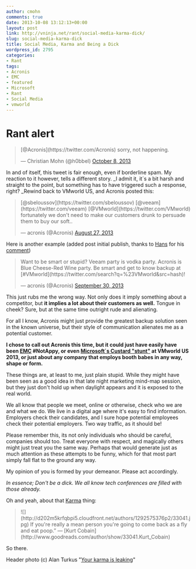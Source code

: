 ```yaml
---
author: cmohn
comments: true
date: 2013-10-08 13:12:13+00:00
layout: post
link: http://vninja.net/rant/social-media-karma-dick/
slug: social-media-karma-dick
title: Social Media, Karma and Being a Dick
wordpress_id: 2795
categories:
- Rant
tags:
- Acronis
- EMC
- featured
- Microsoft
- Rant
- Social Media
- vmworld
---
```


# Rant alert




<blockquote>[@Acronis](https://twitter.com/Acronis) sorry, not happening.

— Christian Mohn (@h0bbel) [October 8, 2013](https://twitter.com/h0bbel/statuses/387562111972683776)</blockquote>


In and of itself, this tweet is fair enough, even if borderline spam. My reaction to it however, tells a different story. _I admit it, it´s a bit harsh and straight to the point, but something has to have triggered such a response, right? _Rewind back to VMworld US, and Acronis posted this:


<blockquote>[@sbeloussov](https://twitter.com/sbeloussov) [@veeam](https://twitter.com/veeam) [@VMworld](https://twitter.com/VMworld) fortunately we don't need to make our customers drunk to persuade them to buy our soft..

— acronis (@Acronis) [August 27, 2013](https://twitter.com/Acronis/statuses/372232835345551360)</blockquote>


Here is another example (added post initial publish, thanks to [Hans](https://twitter.com/hansdeleenheer) for his [comment](http://vninja.net/rant/social-media-karma-dick/#comment-12695))


<blockquote>Want to be smart or stupid? Veeam party is vodka party. Acronis is Blue Cheese-Red Wine party. Be smart and get to know backup at [#VMworld](https://twitter.com/search?q=%23VMworld&src=hash)!

— acronis (@Acronis) [September 30, 2013](https://twitter.com/Acronis/statuses/384734446823694336)</blockquote>




This just rubs me the wrong way. Not only does it imply something about a competitor, but **it implies a lot about their customers as well.** Tongue in cheek? Sure, but at the same time outright rude and alienating.

For all I know, Acronis might just provide the greatest backup solution seen in the known universe, but their style of communication alienates me as a potential customer.

**I chose to call out Acronis this time, but it could just have easily have been [EMC](http://itechthereforeiam.com/2013/08/thoughts-on-being-notappy-at-vmworld/) #NotAppy, or even [Microsoft´s Custard "stunt"](http://blogs.technet.com/b/windowsserver/archive/2013/08/28/planes-trucks-and-frozen-custard-the-hyper-v-team-at-vmworld-2013.aspx) at VMworld US 2013, or just about any company that employs booth babes in any way, shape or form.**

These things are, at least to me, just plain stupid. While they might have been seen as a good idea in that late night marketing mind-map session, but they just don't hold up when daylight appears and it is exposed to the real world.

We all know that people we meet, online or otherwise, check who we are and what we do. We live in a digital age where it's easy to find information. Employers check their candidates, and I sure hope potential employees check their potential employers. Two way traffic, as it should be!

Please remember this, its not only individuals who should be careful, companies should too. Treat everyone with respect, and magically others might just treat you the same way. Perhaps that would generate just as much attention as these attempts to be funny, which for that most part simply fall flat to the ground any way.

My opinion of you is formed by your demeanor. Please act accordingly.

_In essence; Don't be a dick. We all know tech conferences are filled with those already._

Oh and yeah, about that [Karma](https://twitter.com/Acronis/status/387568767644868608) thing:


<blockquote>![](http://d202m5krfqbpi5.cloudfront.net/authors/1292575376p2/33041.jpg)
If you're really a mean person you're going to come back as a fly and eat poop.”
― [Kurt Cobain](http://www.goodreads.com/author/show/33041.Kurt_Cobain)</blockquote>


So there.

Header photo (c) Alan Turkus "[Your karma is leaking](http://www.flickr.com/photos/aturkus/288221085/)"

